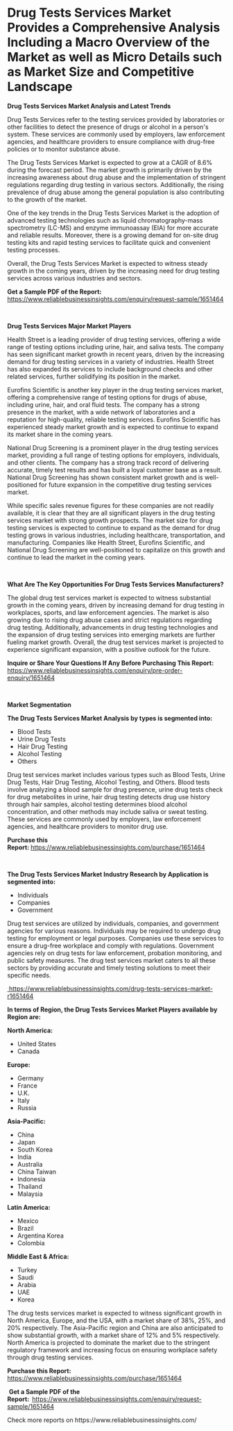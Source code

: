 <p><h1>Drug Tests Services Market Provides a Comprehensive Analysis Including a Macro Overview of the Market as well as Micro Details such as Market Size and Competitive Landscape</h1></p><p><strong>Drug Tests Services Market Analysis and Latest Trends</strong></p>
<p><p>Drug Tests Services refer to the testing services provided by laboratories or other facilities to detect the presence of drugs or alcohol in a person's system. These services are commonly used by employers, law enforcement agencies, and healthcare providers to ensure compliance with drug-free policies or to monitor substance abuse.</p><p>The Drug Tests Services Market is expected to grow at a CAGR of 8.6% during the forecast period. The market growth is primarily driven by the increasing awareness about drug abuse and the implementation of stringent regulations regarding drug testing in various sectors. Additionally, the rising prevalence of drug abuse among the general population is also contributing to the growth of the market.</p><p>One of the key trends in the Drug Tests Services Market is the adoption of advanced testing technologies such as liquid chromatography-mass spectrometry (LC-MS) and enzyme immunoassay (EIA) for more accurate and reliable results. Moreover, there is a growing demand for on-site drug testing kits and rapid testing services to facilitate quick and convenient testing processes.</p><p>Overall, the Drug Tests Services Market is expected to witness steady growth in the coming years, driven by the increasing need for drug testing services across various industries and sectors.</p></p>
<p><strong>Get a Sample PDF of the Report:&nbsp;</strong> <a href="https://www.reliablebusinessinsights.com/enquiry/request-sample/1651464">https://www.reliablebusinessinsights.com/enquiry/request-sample/1651464</a></p>
<p>&nbsp;</p>
<p><strong>Drug Tests Services Major Market Players</strong></p>
<p><p>Health Street is a leading provider of drug testing services, offering a wide range of testing options including urine, hair, and saliva tests. The company has seen significant market growth in recent years, driven by the increasing demand for drug testing services in a variety of industries. Health Street has also expanded its services to include background checks and other related services, further solidifying its position in the market.</p><p>Eurofins Scientific is another key player in the drug testing services market, offering a comprehensive range of testing options for drugs of abuse, including urine, hair, and oral fluid tests. The company has a strong presence in the market, with a wide network of laboratories and a reputation for high-quality, reliable testing services. Eurofins Scientific has experienced steady market growth and is expected to continue to expand its market share in the coming years.</p><p>National Drug Screening is a prominent player in the drug testing services market, providing a full range of testing options for employers, individuals, and other clients. The company has a strong track record of delivering accurate, timely test results and has built a loyal customer base as a result. National Drug Screening has shown consistent market growth and is well-positioned for future expansion in the competitive drug testing services market.</p><p>While specific sales revenue figures for these companies are not readily available, it is clear that they are all significant players in the drug testing services market with strong growth prospects. The market size for drug testing services is expected to continue to expand as the demand for drug testing grows in various industries, including healthcare, transportation, and manufacturing. Companies like Health Street, Eurofins Scientific, and National Drug Screening are well-positioned to capitalize on this growth and continue to lead the market in the coming years.</p></p>
<p>&nbsp;</p>
<p><strong>What Are The Key Opportunities For Drug Tests Services Manufacturers?</strong></p>
<p><p>The global drug test services market is expected to witness substantial growth in the coming years, driven by increasing demand for drug testing in workplaces, sports, and law enforcement agencies. The market is also growing due to rising drug abuse cases and strict regulations regarding drug testing. Additionally, advancements in drug testing technologies and the expansion of drug testing services into emerging markets are further fueling market growth. Overall, the drug test services market is projected to experience significant expansion, with a positive outlook for the future.</p></p>
<p><strong>Inquire or Share Your Questions If Any Before Purchasing This Report:</strong> <a href="https://www.reliablebusinessinsights.com/enquiry/pre-order-enquiry/1651464">https://www.reliablebusinessinsights.com/enquiry/pre-order-enquiry/1651464</a></p>
<p>&nbsp;</p>
<p><strong>Market Segmentation</strong></p>
<p><strong>The Drug Tests Services Market Analysis by types is segmented into:</strong></p>
<p><ul><li>Blood Tests</li><li>Urine Drug Tests</li><li>Hair Drug Testing</li><li>Alcohol Testing</li><li>Others</li></ul></p>
<p><p>Drug test services market includes various types such as Blood Tests, Urine Drug Tests, Hair Drug Testing, Alcohol Testing, and Others. Blood tests involve analyzing a blood sample for drug presence, urine drug tests check for drug metabolites in urine, hair drug testing detects drug use history through hair samples, alcohol testing determines blood alcohol concentration, and other methods may include saliva or sweat testing. These services are commonly used by employers, law enforcement agencies, and healthcare providers to monitor drug use.</p></p>
<p><strong>Purchase this Report:&nbsp;</strong><a href="https://www.reliablebusinessinsights.com/purchase/1651464">https://www.reliablebusinessinsights.com/purchase/1651464</a></p>
<p>&nbsp;</p>
<p><strong>The Drug Tests Services Market Industry Research by Application is segmented into:</strong></p>
<p><ul><li>Individuals</li><li>Companies</li><li>Government</li></ul></p>
<p><p>Drug test services are utilized by individuals, companies, and government agencies for various reasons. Individuals may be required to undergo drug testing for employment or legal purposes. Companies use these services to ensure a drug-free workplace and comply with regulations. Government agencies rely on drug tests for law enforcement, probation monitoring, and public safety measures. The drug test services market caters to all these sectors by providing accurate and timely testing solutions to meet their specific needs.</p></p>
<p><a href="https://www.reliablebusinessinsights.com/drug-tests-services-market-r1651464">&nbsp;https://www.reliablebusinessinsights.com/drug-tests-services-market-r1651464</a></p>
<p><strong>In terms of Region, the Drug Tests Services Market Players available by Region are:</strong></p>
<p>
    <p> <strong> North America: </strong>
        <ul>
            <li>United States</li>
            <li>Canada</li>
        </ul>
        </p> 
    <p> <strong> Europe: </strong>
        <ul>
            <li>Germany</li>
            <li>France</li>
            <li>U.K.</li>
            <li>Italy</li>
            <li>Russia</li>
        </ul>
        </p> 
    <p> <strong> Asia-Pacific: </strong>
        <ul>
            <li>China</li>
            <li>Japan</li>
            <li>South Korea</li>
            <li>India</li>
            <li>Australia</li>
            <li>China Taiwan</li>
            <li>Indonesia</li>
            <li>Thailand</li>
            <li>Malaysia</li>
        </ul>
        </p> 
    <p> <strong> Latin America: </strong>
        <ul>
            <li>Mexico</li>
            <li>Brazil</li>
            <li>Argentina Korea</li>
            <li>Colombia</li>
        </ul>
        </p> 
    <p> <strong> Middle East & Africa: </strong>
        <ul>
            <li>Turkey</li>
            <li>Saudi</li>
            <li>Arabia</li>
            <li>UAE</li>
            <li>Korea</li>
        </ul>
    </p>
    </p>
<p><p>The drug tests services market is expected to witness significant growth in North America, Europe, and the USA, with a market share of 38%, 25%, and 20% respectively. The Asia-Pacific region and China are also anticipated to show substantial growth, with a market share of 12% and 5% respectively. North America is projected to dominate the market due to the stringent regulatory framework and increasing focus on ensuring workplace safety through drug testing services.</p></p>
<p><strong>Purchase this Report: </strong><a href="https://www.reliablebusinessinsights.com/purchase/1651464">https://www.reliablebusinessinsights.com/purchase/1651464</a></p>
<p>&nbsp;<strong>Get a Sample PDF of the Report:&nbsp;&nbsp;</strong><a href="https://www.reliablebusinessinsights.com/enquiry/request-sample/1651464">https://www.reliablebusinessinsights.com/enquiry/request-sample/1651464</a></p>
<p><strong></strong></p>
<p>Check more reports on https://www.reliablebusinessinsights.com/</p>